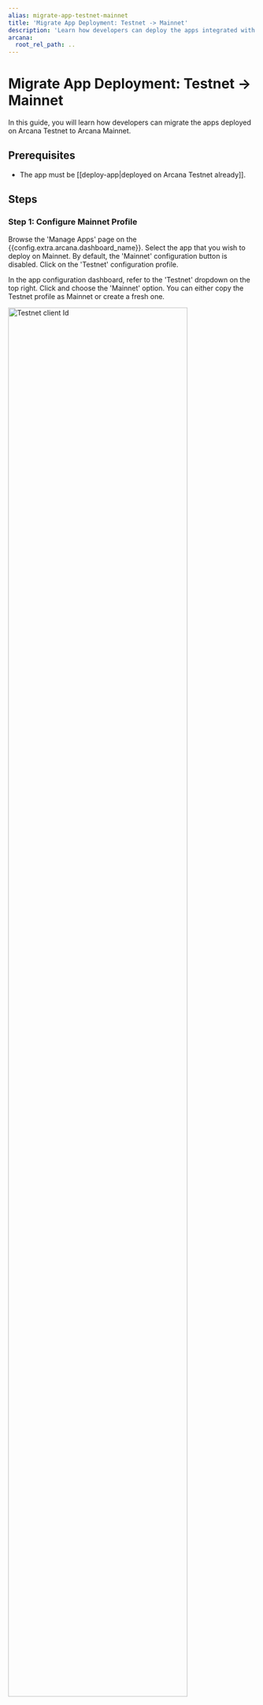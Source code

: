 ```yaml
---
alias: migrate-app-testnet-mainnet
title: 'Migrate App Deployment: Testnet -> Mainnet'
description: 'Learn how developers can deploy the apps integrated with the Arcana Auth on the Arcana Testnet/Mainnet.'
arcana:
  root_rel_path: ..
---
```


# Migrate App Deployment: Testnet -> Mainnet

In this guide, you will learn how developers can migrate the apps deployed on Arcana Testnet to Arcana Mainnet.

## Prerequisites

* The app must be [[deploy-app|deployed on Arcana Testnet already]].

## Steps

### Step 1: Configure Mainnet Profile

Browse the 'Manage Apps' page on the {{config.extra.arcana.dashboard_name}}. Select the app that you wish to deploy on Mainnet. By default, the 'Mainnet' configuration button is disabled. Click on the 'Testnet' configuration profile.

In the app configuration dashboard, refer to the 'Testnet' dropdown on the top right. Click and choose the 'Mainnet' option. You can either copy the Testnet profile as Mainnet or create a fresh one. 

<img alt="Testnet client Id" src="/img/an_testnet_mainnet_config_create.gif" width="85%"/>

In both cases, the Mainnet configuration profile is created and has a **new** {{config.extra.arcana.app_address}} assigned to it. After the Mainnet profile is created successfully, you will see 'Mainnet' selected in the top RHS dropdown.

<img alt="Testnet client Id" src="/img/an_deploy_mainnet_dashboard.png" width="85%"/>

Copy the newly assigned {{config.extra.arcana.app_address}} in the Mainnet settings. It will be of the format `xar_live_nnnnnnnnnnn...nnn`.

!!! caution "Copying Testnet Profile"

      {% include "./text-snippets/warn_copy_testnet_profile.md" %}

### Step 2: Update Integration Code

Refer to the app integration code where you created a new `AuthProvider`. Replace the Testnet {{config.extra.arcana.app_address}} with the newly created Mainnet one with `xar_live_nnnnn` format and recompile the app. The app is ready to be deployed on Arcana Mainnet.

Refer to the example below:

{% include "./code-snippets/init_auth_mainnet.md" %}

Next, call the `init` function to initialize the newly created `AuthProvider` before calling any other SDK functions.  

{% include "./code-snippets/init_auth.md" %}

### Step 3: Deploy on Mainnet

Bring up the app. When a user authenticates, they will be assigned a new wallet address corresponding to the Arcana Mainnet.

??? example "Verify Testnet/Mainnet Deployment"

      If you miss updating the {{config.extra.arcana.app_address}} in the integration code for Mainnet deployment, the app will get deployed on Arcana Testnet. The authenticated users will see a warning informing them that the app is deployed on Testnet.

      <img alt="Testnet Wallet" src="/img/an_deploy_testnet_wallet.png" width="35%"/> 

If there is no Testnet warning displayed on the {{config.extra.arcana.wallet_name}}, then the app is successfully deployed on Arcana Mainnet.

That is all!!! :material-party-popper:

## See Also

* [[deploy-app| How to deploy on Testnet/Mainnet]]
* [[web-auth-error-msg|{{config.extra.arcana.sdk_name}} Errors]]
* [[web-auth-usage-guide|{{config.extra.arcana.sdk_name}} Usage Guide]]
* {% include "./text-snippets/authsdkref_url.md" %}
